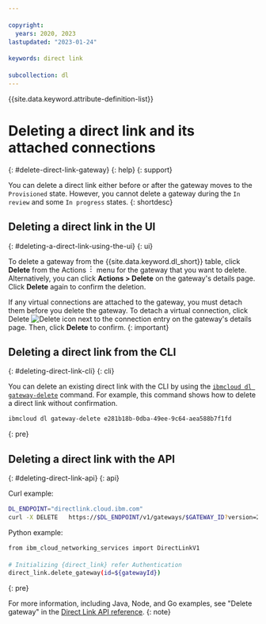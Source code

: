```yaml
---

copyright:
  years: 2020, 2023
lastupdated: "2023-01-24"

keywords: direct link

subcollection: dl
---
```


{{site.data.keyword.attribute-definition-list}}

# Deleting a direct link and its attached connections
{: #delete-direct-link-gateway}
{: help}
{: support}

You can delete a direct link either before or after the gateway moves to the `Provisioned` state. However, you cannot delete a gateway during the `In review` and some `In progress` states.
{: shortdesc}

## Deleting a direct link in the UI
{: #deleting-a-direct-link-using-the-ui}
{: ui}

To delete a gateway from the {{site.data.keyword.dl_short}} table, click **Delete** from the Actions ![Actions menu](images/overflow.png) menu for the gateway that you want to delete. Alternatively, you can click **Actions > Delete** on the gateway's details page. Click **Delete** again to confirm the deletion.

If any virtual connections are attached to the gateway, you must detach them before you delete the gateway. To detach a virtual connection, click Delete ![Delete icon](images/garbage_icon.png) next to the connection entry on the gateway's details page. Then, click **Delete** to confirm.
{: important}

## Deleting a direct link from the CLI
{: #deleting-direct-link-cli}
{: cli}

You can delete an existing direct link with the CLI by using the [`ibmcloud dl gateway-delete`](/docs/dl?topic=dl-dl-cli#delete-gateway) command. For example, this command shows how to delete a direct link without confirmation.

```sh
ibmcloud dl gateway-delete e281b18b-0dba-49ee-9c64-aea588b7f1fd
```
{: pre}

## Deleting a direct link with the API
{: #deleting-direct-link-api}
{: api}

Curl example:

```sh
DL_ENDPOINT="directlink.cloud.ibm.com"
curl -X DELETE   https://$DL_ENDPOINT/v1/gateways/$GATEWAY_ID?version=2019-12-13   -H "authorization: Bearer $IAM_TOKEN"
```

Python example:

```sh
from ibm_cloud_networking_services import DirectLinkV1

# Initializing {direct_link} refer Authentication
direct_link.delete_gateway(id=${gatewayId})
```
{: pre}

For more information, including Java, Node, and Go examples, see "Delete gateway" in the [Direct Link API reference](/apidocs/direct_link?code=python#delete-gateway).
{: note} 
